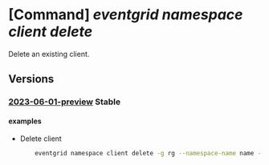 # [Command] _eventgrid namespace client delete_

Delete an existing client.

## Versions

### [2023-06-01-preview](/Resources/mgmt-plane/L3N1YnNjcmlwdGlvbnMve30vcmVzb3VyY2Vncm91cHMve30vcHJvdmlkZXJzL21pY3Jvc29mdC5ldmVudGdyaWQvbmFtZXNwYWNlcy97fS9jbGllbnRzL3t9/2023-06-01-preview.xml) **Stable**

<!-- mgmt-plane /subscriptions/{}/resourcegroups/{}/providers/microsoft.eventgrid/namespaces/{}/clients/{} 2023-06-01-preview -->

#### examples

- Delete client
    ```bash
        eventgrid namespace client delete -g rg --namespace-name name -n client-name
    ```
